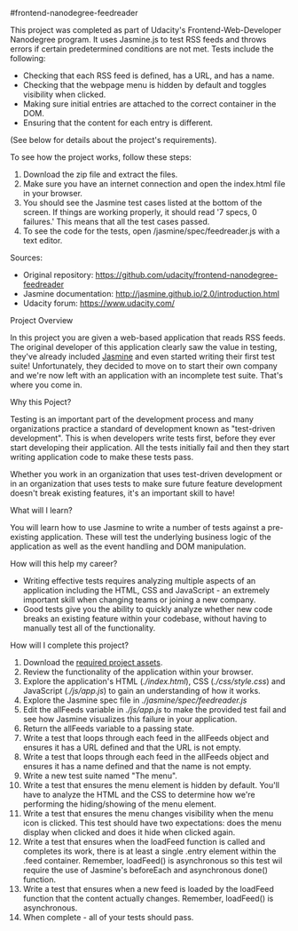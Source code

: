 #frontend-nanodegree-feedreader

This project was completed as part of Udacity's Frontend-Web-Developer Nanodegree program. It uses Jasmine.js to test RSS feeds and throws errors if certain predetermined conditions are not met. Tests include the following:

- Checking that each RSS feed is defined, has a URL, and has a name.
- Checking that the webpage menu is hidden by default and toggles visibility when clicked.
- Making sure initial entries are attached to the correct container in the DOM.
- Ensuring that the content for each entry is different.

(See below for details about the project's requirements).


To see how the project works, follow these steps:

1. Download the zip file and extract the files.
2. Make sure you have an internet connection and open the index.html file in your browser.
3. You should see the Jasmine test cases listed at the bottom of the screen. If things
are working properly, it should read '7 specs, 0 failures.' This means that all the test cases
passed.
4. To see the code for the tests, open /jasmine/spec/feedreader.js with a text editor.

Sources:

- Original repository: https://github.com/udacity/frontend-nanodegree-feedreader 
- Jasmine documentation: http://jasmine.github.io/2.0/introduction.html
- Udacity forum: https://www.udacity.com/



Project Overview

In this project you are given a web-based application that reads RSS feeds. The original developer of this application clearly saw the value in testing, they've already included [Jasmine](http://jasmine.github.io/) and even started writing their first test suite! Unfortunately, they decided to move on to start their own company and we're now left with an application with an incomplete test suite. That's where you come in.

Why this Poject?

Testing is an important part of the development process and many organizations practice a standard of development known as "test-driven development". This is when developers write tests first, before they ever start developing their application. All the tests initially fail and then they start writing application code to make these tests pass.

Whether you work in an organization that uses test-driven development or in an organization that uses tests to make sure future feature development doesn't break existing features, it's an important skill to have!


 What will I learn?

You will learn how to use Jasmine to write a number of tests against a pre-existing application. These will test the underlying business logic of the application as well as the event handling and DOM manipulation.


 How will this help my career?

* Writing effective tests requires analyzing multiple aspects of an application including the HTML, CSS and JavaScript - an extremely important skill when changing teams or joining a new company.
* Good tests give you the ability to quickly analyze whether new code breaks an existing feature within your codebase, without having to manually test all of the functionality.


 How will I complete this project?

1. Download the [required project assets](http://github.com/udacity/frontend-nanodegree-feedreader).
2. Review the functionality of the application within your browser.
3. Explore the application's HTML (*./index.html*), CSS (*./css/style.css*) and JavaScript (*./js/app.js*) to gain an understanding of how it works.
4. Explore the Jasmine spec file in *./jasmine/spec/feedreader.js*
5. Edit the allFeeds variable in *./js/app.js* to make the provided test fail and see how Jasmine visualizes this failure in your application.
6. Return the allFeeds variable to a passing state.
7. Write a test that loops through each feed in the allFeeds object and ensures it has a URL defined and that the URL is not empty.
8. Write a test that loops through each feed in the allFeeds object and ensures it has a name defined and that the name is not empty.
9. Write a new test suite named "The menu".
10. Write a test that ensures the menu element is hidden by default. You'll have to analyze the HTML and the CSS to determine how we're performing the hiding/showing of the menu element.
11. Write a test that ensures the menu changes visibility when the menu icon is clicked. This test should have two expectations: does the menu display when clicked and does it hide when clicked again.
12. Write a test that ensures when the loadFeed function is called and completes its work, there is at least a single .entry element within the .feed container. Remember, loadFeed() is asynchronous so this test wil require the use of Jasmine's beforeEach and asynchronous done() function.
13. Write a test that ensures when a new feed is loaded by the loadFeed function that the content actually changes. Remember, loadFeed() is asynchronous.
14. When complete - all of your tests should pass.

